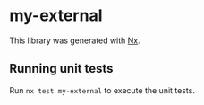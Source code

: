# my-external

This library was generated with [Nx](https://nx.dev).

## Running unit tests

Run `nx test my-external` to execute the unit tests.
